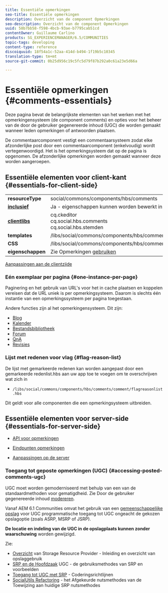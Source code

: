 ```yaml
---
title: Essentiële opmerkingen
seo-title: Essentiële opmerkingen
description: Overzicht van de component Opmerkingen
seo-description: Overzicht van de component Opmerkingen
uuid: 58b7bb58-f598-4bcb-93ae-b7795cab51cd
contentOwner: Guillaume Carlino
products: SG_EXPERIENCEMANAGER/6.5/COMMUNITIES
topic-tags: developing
content-type: reference
discoiquuid: 18f54a1c-52aa-414d-b494-1f19b5c10345
translation-type: tm+mt
source-git-commit: 0b25d956c19c5fc5d79f87b292a0c61a23e5d66a

---
```



# Essentiële opmerkingen {#comments-essentials}

Deze pagina bevat de belangrijkste elementen van het werken met het opmerkingensysteem (de component comments) en opties voor het beheer van de door de gebruiker gegenereerde inhoud (UGC) die worden gemaakt wanneer leden opmerkingen of antwoorden plaatsen.

De commentaarcomponent vestigt een commentaarsysteem zodat elke afzonderlijke post door een commentaarcomponent (enkelvoudig) wordt vertegenwoordigd. Het is het opmerkingsysteem dat op de pagina is opgenomen. De afzonderlijke opmerkingen worden gemaakt wanneer deze worden aangeroepen.

## Essentiële elementen voor client-kant {#essentials-for-client-side}

<table>
 <tbody>
  <tr>
   <td> <strong>resourceType</strong></td>
   <td> social/commons/components/hbs/comments</td>
  </tr>
  <tr>
   <td> <a href="scf.md#add-or-include-a-communities-component"><strong>inclusief</strong></a></td>
   <td>Ja - eigenschappen kunnen worden bewerkt in de <i></i>ontwerpmodus</td>
  </tr>
  <tr>
   <td> <a href="client-customize.md#clientlibs-for-scf"><strong>clientlibs</strong></a></td>
   <td>cq.ckeditor<br /> cq.social.hbs.comments<br /> cq.social.hbs.stemden</td>
  </tr>
  <tr>
   <td> <strong>templates</strong></td>
   <td> /libs/social/commons/components/hbs/comments/comments.hbs<br /> </td>
  </tr>
  <tr>
   <td> <strong>CSS</strong></td>
   <td> /libs/social/commons/components/hbs/comments/clientlibs/commentsystem.css</td>
  </tr>
  <tr>
   <td><strong> eigenschappen</strong></td>
   <td> Zie Opmerkingen <a href="comments.md">gebruiken</a></td>
  </tr>
 </tbody>
</table>

[Aanpassingen aan de clientzijde](client-customize.md)

### Eén exemplaar per pagina {#one-instance-per-page}

Paginering en het gebruik van URL&#39;s voor het in cache plaatsen en koppelen vereisen dat de URL uniek is per opmerkingsysteem. Daarom is slechts één instantie van een opmerkingssysteem per pagina toegestaan.

Andere functies zijn al het opmerkingensysteem. Dit zijn:

* [Blog](blog-developer-basics.md)
* [Kalender](calendar-basics-for-developers.md)
* [Bestandsbibliotheek](essentials-file-library.md)
* [Forum](essentials-forum.md)
* [QnA](qna-essentials.md)
* [Revisies](reviews-basics.md)

### Lijst met redenen voor vlag {#flag-reason-list}

De lijst met gemarkeerde redenen kan worden aangepast door een gemarkeerde redenlist.hbs aan uw app toe te voegen om te overschrijven wat zich in

* `/libs/social/commons/components/hbs/comments/comment/flagreasonlist.hbs`

Dit geldt voor alle componenten die een opmerkingsysteem uitbreiden.

## Essentiële elementen voor server-side {#essentials-for-server-side}

* [API voor opmerkingen](https://helpx.adobe.com/experience-manager/6-5/sites/developing/using/reference-materials/javadoc/com/adobe/cq/social/commons/comments/api/package-summary.html)

* [Eindpunten opmerkingen](https://helpx.adobe.com/experience-manager/6-5/sites/developing/using/reference-materials/javadoc/com/adobe/cq/social/commons/comments/endpoints/package-summary.html)

* [Aanpassingen op de server](server-customize.md)

### Toegang tot geposte opmerkingen (UGC) {#accessing-posted-comments-ugc}

UGC moet worden gemoderniseerd met behulp van een van de standaardmethoden voor gematigdheid.
Zie Door de gebruiker gegenereerde inhoud [modereren](moderate-ugc.md).

Vanaf AEM 6.1 Communities omvat het gebruik van een [gemeenschappelijke opslag](working-with-srp.md) voor UGC programmatische toegang tot UGC ongeacht de gekozen opslagoptie (zoals ASRP, MSRP of JSRP).

**De locatie en indeling van de UGC in de opslagplaats kunnen zonder waarschuwing** worden gewijzigd.

Zie:

* [Overzicht](srp.md) van Storage Resource Provider - Inleiding en overzicht van opslaggebruik
* [SRP en de Hoofdzaak](srp-and-ugc.md) UGC - de gebruiksmethodes van SRP en voorbeelden
* [Toegang tot UGC met SRP](accessing-ugc-with-srp.md) - Coderingsrichtlijnen
* [SocialUtils Refactoring](socialutils.md) - het Afgekeurde nutsmethodes van de Toewijzing aan huidige SRP nutsmethodes

